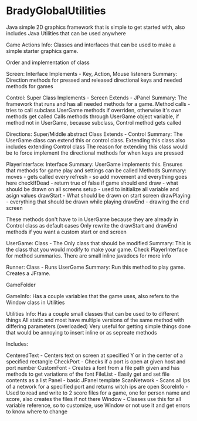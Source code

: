 # BradyGlobalUtilities
Java simple 2D graphics framework that is simple to get started with, also includes Java Utilities that can be used anywhere


Game Actions
Info:
Classes and interfaces that can be used to make a simple starter graphics game.



Order and implementation of class

Screen:
Interface
Implements - Key, Action, Mouse listeners
Summary:
Direction methods for pressed and released directional keys and needed methods for games

Control:
Super Class
Implements - Screen
Extends - JPanel
Summary:
The framework that runs and has all needed methods for a game.
Method calls - tries to call subclass UserGame methods if overriden, otherwise it's own methods get called
Calls methods through UserGame object variable, if method not in UserGame, because subclass, Control method gets called

Directions:
Super/Middle abstract Class
Extends - Control
Summary:
The UserGame class can extend this or control class. Extending this class also includes extending Control class
The reason for extending this class would be to force implement the directional methods for when keys are pressed

PlayerInterface:
Interface
Summary:
UserGame implements this. Ensures that methods for game play and settings can be called
Methods Summary:
moves - gets called every refresh - so add movement and everything goes here
checkIfDead - return true of false if game should end
draw - what should be drawn on all screens
setup - used to initialize all variable and asign values
drawStart - What should be drawn on start screen
drawPlaying - everything that should be drawn while playing
drawEnd - drawing the end screen

These methods don't have to in UserGame because they are already in Control class as default cases
Only rewrite the drawStart and drawEnd methods if you want a custom start or end screen

UserGame:
Class - The Only class that should be modified
Summary:
This is the class that you would modify to make your game. Check PlayerInterface for method summaries.
There are small inline javadocs for more info

Runner:
Class - Runs UserGame
Summary:
Run this method to play game.  Creates a JFrame.





GameFolder

GameInfo:
Has a couple variables that the game uses, also refers to the Window class in Utilities






Utilities
Info:
Has a couple small classes that can be used to to different things
All static and most have multiple versions of the same method with differing parameters (overloaded)
Very useful for getting simple things done that would be annoying to insert inline or as sepreate methods

Includes:

CenteredText - Centers text on screen at specified Y or in the center of a specified rectangle
CheckPort - Checks if a port is open at given host and port number
CustomFont - Creates a font from a file path given and has methods to get variations of the font
FileList - Easily get and set file contents as a list
Panel - basic JPanel template
ScanNetwork - Scans all Ips of a network for a specified port and returns witch ips are open
ScoreInfo - Used to read and write to 2 score files for a game, one for person name and score, also creates the files if not there
Window - Classes use this for all variable reference, so to customize, use Window or not use it and get errors to know where to change

